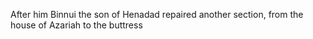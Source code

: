After him Binnui the son of Henadad repaired another section, from the house of Azariah to the buttress
